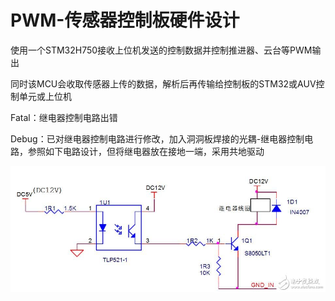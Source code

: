 # PWM-传感器控制板硬件设计

使用一个STM32H750接收上位机发送的控制数据并控制推进器、云台等PWM输出

同时该MCU会收取传感器上传的数据，解析后再传输给控制板的STM32或AUV控制单元或上位机

Fatal：继电器控制电路出错

Debug：已对继电器控制电路进行修改，加入洞洞板焊接的光耦-继电器控制电路，参照如下电路设计，但将继电器放在接地一端，采用共地驱动

![光耦驱动继电器电路图大全（光电耦合器/ULN2803 /开关电路）](README.assets/2755780-1G21Q3552R24.jpg)